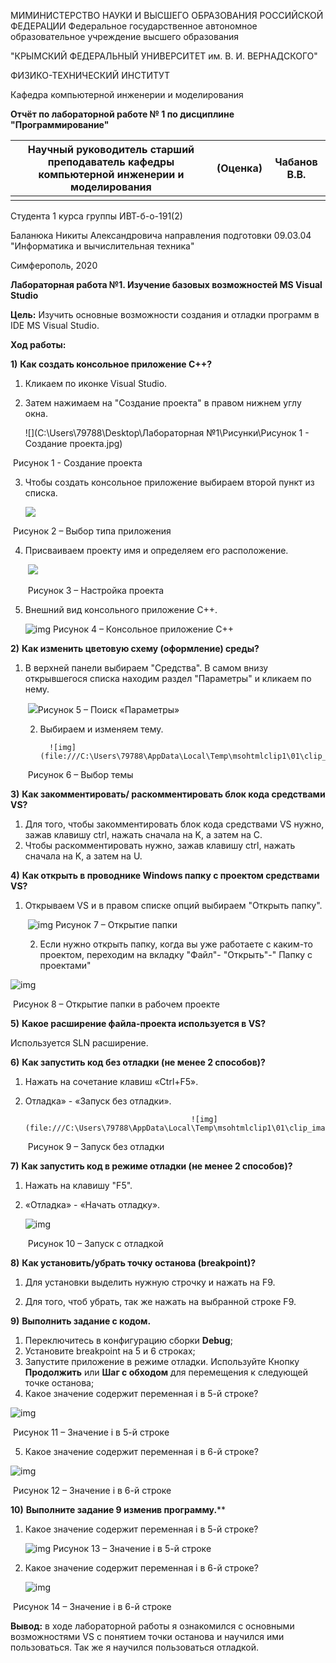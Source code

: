 МИМИНИСТЕРСТВО НАУКИ И ВЫСШЕГО ОБРАЗОВАНИЯ РОССИЙСКОЙ ФЕДЕРАЦИИ Федеральное государственное автономное образовательное учреждение высшего образования

"КРЫМСКИЙ ФЕДЕРАЛЬНЫЙ УНИВЕРСИТЕТ им. В. И. ВЕРНАДСКОГО"

ФИЗИКО-ТЕХНИЧЕСКИЙ ИНСТИТУТ

Кафедра компьютерной инженерии и моделирования

 

**Отчёт по лабораторной работе № 1 по дисциплине "Программирование"**

| **Научный руководитель старший   преподаватель кафедры компьютерной инженерии и моделирования** | **(Оценка)** | **Чабанов В.В.** |
| ------------------------------------------------------------ | ------------ | ---------------- |
|                                                              |              |                  |

Студента 1 курса группы ИВТ-б-о-191(2)

Баланюка Никиты Александровича
направления подготовки 09.03.04 "Информатика и вычислительная техника"​

Симферополь, 2020



**Лабораторная работа №1. Изучение базовых возможностей MS Visual Studio**

**Цель:** Изучить основные возможности создания и отладки программ в IDE MS Visual Studio. 

**Ход работы:**

**1)**  **Как создать консольное приложение С++?**

1. Кликаем по иконке Visual Studio.

2. Затем нажимаем на "Создание проекта" в правом нижнем углу окна.

   ![](C:\Users\79788\Desktop\Лабораторная №1\Рисунки\Рисунок 1 - Создание проекта.jpg)

​                                                                 Рисунок 1 - Создание проекта

3. Чтобы создать консольное приложение выбираем второй пункт из списка.

     ![	](file:///C:\Users\79788\AppData\Local\Temp\msohtmlclip1\01\clip_image004.jpg)

​												Рисунок 2 – Выбор типа приложения

4. Присваиваем проекту имя и определяем его расположение.

   ​		   ![				](file:///C:\Users\79788\AppData\Local\Temp\msohtmlclip1\01\clip_image006.jpg)

   ​											Рисунок 3 – Настройка проекта

5. Внешний вид консольного приложение С++.

    ![img](file:///C:\Users\79788\AppData\Local\Temp\msohtmlclip1\01\clip_image008.jpg)
    									Рисунок 4 – Консольное приложение С++

**2)**  **Как изменить цветовую схему (оформление) среды?**

1. В верхней панели выбираем "Средства". В самом внизу открывшегося списка находим раздел "Параметры" и кликаем по нему. 

   ​									  ![](file:///C:\Users\79788\AppData\Local\Temp\msohtmlclip1\01\clip_image010.jpg)
   ​													 Рисунок 5 – Поиск «Параметры»

   2. Выбираем и изменяем тему.

         	![img](file:///C:\Users\79788\AppData\Local\Temp\msohtmlclip1\01\clip_image012.jpg)

   ​														Рисунок 6 – Выбор темы

**3)**  **Как закомментировать/ раскомментировать блок кода средствами VS?**

1. Для того, чтобы закомментировать блок кода средствами VS нужно, зажав клавишу ctrl, нажать сначала на K, а затем на С.
2. Чтобы раскомментировать нужно, зажав клавишу ctrl, нажать сначала на K, а затем на U.

**4)**  **Как открыть в проводнике Windows папку с проектом средствами VS?**

1. Открываем VS и в правом списке опций выбираем "Открыть папку".

   ​						 ![img](file:///C:\Users\79788\AppData\Local\Temp\msohtmlclip1\01\clip_image014.jpg)
    													Рисунок 7 – Открытие папки

   2. Если нужно открыть папку, когда вы уже работаете с каким-то проектом, переходим на вкладку "Файл"- "Открыть"-" Папку с проектами"

![img](file:///C:\Users\79788\AppData\Local\Temp\msohtmlclip1\01\clip_image016.jpg)

​												Рисунок 8 – Открытие папки в рабочем проекте

**5)**  **Какое расширение файла-проекта используется в VS?**

Используется SLN расширение.

**6)**  **Как запустить код без отладки (не менее 2 способов)?**

1. Нажать на сочетание клавиш «Ctrl+F5».

2. Отладка» - «Запуск без отладки».

      										![img](file:///C:\Users\79788\AppData\Local\Temp\msohtmlclip1\01\clip_image018.jpg)

   ​													Рисунок 9 – Запуск без отладки

**7)**  **Как запустить код в режиме отладки (не менее 2 способов)?**

1. Нажать на клавишу "F5".

2. «Отладка» - «Начать отладку».

   ![img](file:///C:\Users\79788\AppData\Local\Temp\msohtmlclip1\01\clip_image020.jpg)

   ​														Рисунок 10 – Запуск с отладкой

**8)**  **Как установить/убрать точку останова (breakpoint)?**

1. Для установки выделить нужную строчку и нажать на F9.

2. Для того, чтоб убрать, так же нажать на выбранной строке F9.

**9)**  **Выполнить задание с кодом.**

1. Переключитесь в конфигурацию сборки **Debug**;
2. Установите breakpoint на 5 и 6 строках;
3. Запустите приложение в режиме отладки.     Используйте Кнопку **Продолжить** или **Шаг с обходом** для перемещения к следующей     точке останова;
4. Какое значение содержит переменная i в 5-й строке?

![img](file:///C:\Users\79788\AppData\Local\Temp\msohtmlclip1\01\clip_image022.jpg)

​																Рисунок 11 – Значение i в 5-й строке

5. Какое     значение содержит переменная i в 6-й     строке?

![img](file:///C:\Users\79788\AppData\Local\Temp\msohtmlclip1\01\clip_image024.jpg)

​																Рисунок 12 – Значение i в 6-й строке

**10)**  **Выполните задание 9 изменив программу.****

1. Какое значение содержит переменная i в 5-й строке?

   ![img](file:///C:\Users\79788\AppData\Local\Temp\msohtmlclip1\01\clip_image026.jpg)														Рисунок 13 – Значение i в 5-й строке

2. Какое значение содержит переменная i в 6-й строке?

   ![img](file:///C:\Users\79788\AppData\Local\Temp\msohtmlclip1\01\clip_image028.jpg)

​																Рисунок 14 – Значение i в 6-й строке

**Вывод:** в ходе лабораторной работы я ознакомился с основными возможностями VS c понятием точки останова и научился ими пользоваться. Так же я научился пользоваться отладкой.